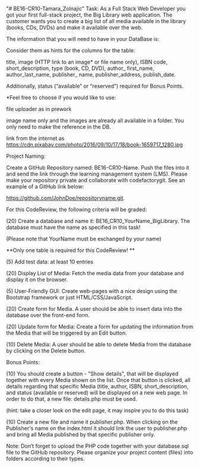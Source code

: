 "# BE16-CR10-Tamara_Zolnajic" 
Task: As a Full Stack Web Developer you got your first full-stack project, the Big Library web application. The customer wants you to create a big list of all media available in the library (books, CDs, DVDs) and make it available over the web.


The information that you will need to have in your DataBase is:

Consider them as hints for the columns for the table:

title, image (HTTP link to an image* or file name only), ISBN code, short_description, type (book, CD, DVD), author_ first_name, author_last_name, publisher_ name, publisher_address, publish_date.

Additionally, status (“available” or “reserved”)  required for Bonus Points.

*Feel free to choose if you would like to use:

file uploader as in prework

image name only and the images are already all available in a folder. You only need to make the reference in the DB.

link from the internet as https://cdn.pixabay.com/photo/2016/09/10/17/18/book-1659717_1280.jpg


Project Naming:

Create a GitHub Repository named: BE16-CR10-Name. Push the files into it and send the link through the learning management system (LMS). Please make your repository private and collaborate with codefactorygit. See an example of a GitHub link below:

https://github.com/JohnDoe/repositoryname.git.

 

For this CodeReview, the following criteria will be graded:

(20) Create a database and name it: BE16_CR10_YourName_BigLibrary. The database must have the name as specified in this task! 

(Please note that YourName must be exchanged by your name)


**Only one table is required for this CodeReview! **

(5) Add test data: at least 10 entries 

(20) Display List of Media: Fetch the media data from your database and display it on the browser.

(5) User-Friendly GUI: Create web-pages with a nice design using the Bootstrap framework or just HTML/CSS/JavaScript.

(20) Create form for Media. A user should be able to insert data into the database over the front-end form.

(20) Update form for Media: Create a form for updating the information from the Media that will be triggered by an Edit button.

(10) Delete Media: A user should be able to delete Media from the database by clicking on the Delete button.

Bonus Points:

(10) You should create a button - "Show details", that will be displayed together with every Media shown on the list. Once that button is clicked, all details regarding that specific Media (title, author, ISBN, short_description, and status (available or reserved) will be displayed on a new web page. In order to do that, a new file: details.php must be used.

(hint: take a closer look on the edit page, it may inspire you to do this task)

(10) Create a new file and name it publisher.php. When clicking on the Publisher's name on the index.html it should link the user to publisher.php and bring all Media published by that specific publisher only.

Note: Don’t forget to upload the PHP code together with your database.sql file to the GitHub repository. Please organize your project content (files) into folders according to their types.
